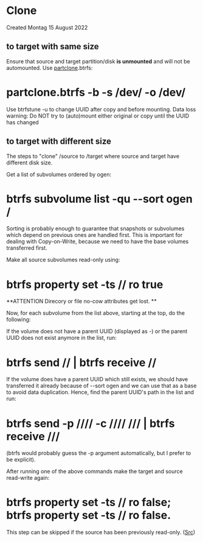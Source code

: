 # Clone
Created Montag 15 August 2022

to target with same size
------------------------
Ensure that source and target partition/disk **is unmounted** and will not be automounted.
Use [partclone](../../../../Partclone.md).btrfs:
# partclone.btrfs -b -s /dev/<Source> -o /dev/<Target>

Use btrfstune -u to change UUID after copy and before mounting.
Data loss warning: Do NOT try to (auto)mount either original or copy until the UUID has changed

to target with **different** size
---------------------------------
The steps to "clone" /source to /target where source and target have different disk size. 

Get a list of subvolumes ordered by ogen: 
# btrfs subvolume list -qu --sort ogen /<Source>
Sorting is probably enough to guarantee that snapshots or subvolumes which depend on previous ones are handled first. This is important for dealing with Copy-on-Write, because we need to have the base volumes transferred first.

Make all source subvolumes read-only using:
# btrfs property set -ts /<Source>/<Some volume> ro true

**ATTENTION Direcory or file no-cow attributes get lost. **

Now, for each subvolume from the list above, starting at the top, do the following:

If the volume does not have a parent UUID (displayed as -) or the parent UUID does not exist anymore in the list, run: 
# btrfs send /<Source>/<Some volume> | btrfs receive /<Target>/<mountpoint>

If the volume does have a parent UUID which still exists, we should have transferred it already because of --sort ogen and we can use that as a base to avoid data duplication. Hence, find the parent UUID's path in the list and run: 
# btrfs send -p /<Source>/<Parent>/<Subvolume>/ -c /<Source>/<Parent>/<Subvolume>/ /<Source>/<Some volume>/ | btrfs receive /<Target>/<mountpoint>/ 
(btrfs would probably guess the -p argument automatically, but I prefer to be explicit).

After running one of the above commands make the target and source read-write again: 
# btrfs property set -ts /<Source>/<Some volume> ro false; btrfs property set -ts /<Target>/<Some volume> ro false. 
This step can be skipped if the source has been previously read-only.
([Src](https://superuser.com/questions/607363/how-to-copy-a-btrfs-filesystem))

